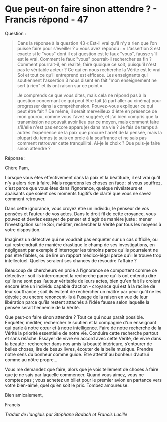# Que peut-on faire sinon attendre ? - Francis répond - 47

Question : 

>Dans la réponse à la question 43 « Est-il vrai qu’il n'y a rien que l’on puisse faire pour s’éveiller ? » vous avez répondu : « L’assertion 3 est exacte si le "vous" dont il est question est le faux "vous", fausse s’il est le vrai. Comment le faux "vous" pourrait-il rechercher sa fin ? Comment pourrait-il, en réalité, faire quoique ce soit, puisqu'il n'est pas le véritable acteur ? Ce qui en nous recherche la Vérité est le vrai Soi et tout ce qu’il entreprend est efficace. Les enseignants qui soutiennent l‘assertion 3 nous disent en fait "mon enseignement ne sert à rien" et ils ont raison sur ce point ». 
>
>Je comprends ce que vous dites, mais cela ne répond pas à la question concernant ce qui peut être fait (à part aller au cinéma) pour progresser dans la compréhension. Pouvez-vous expliquer ce qui peut être fait ? De même, il serait merveilleux d'être en présence de mon gourou, comme vous l'avez suggéré, et j'ai bien compris que la transmission ne pouvait avoir lieu par ce moyen, mais comment faire s'il/elle n'est pas encore apparu(e) dans ma vie ? Je fais de temps à autres l’expérience de la paix que procure l'arrêt de la pensée, mais la plupart du temps je suis en proie à la souffrance et ne sais pas comment retrouver cette tranquillité. Ai-je le choix ? Que puis-je faire sinon attendre ? 

Réponse : 

Chère Pam, 

Lorsque vous êtes effectivement dans la paix et la béatitude, il est vrai qu'il n'y a alors rien à faire. Mais regardons les choses en face : si vous souffrez, c'est parce que vous êtes dans l'ignorance, quelque révélateurs et apaisants que soient ces moments fugitifs de clarté que vous ne savez comment retrouver. 

Dans cette ignorance, vous croyez être un individu, le penseur de vos pensées et l’auteur de vos actes. Dans le droit fil de cette croyance, vous pouvez et devriez essayer de penser et d'agir de manière juste : mener l’investigation sur le Soi, méditer, rechercher la Vérité par tous les moyens à votre disposition. 

Imaginez un détective qui ne voudrait pas enquêter sur un cas difficile, ou qui restreindrait de manière drastique le champ de ses investigations, en négligeant par exemple d'interroger les témoins parce qu'ils pourraient ne pas être fiables, ou de lire un rapport médico-légal parce qu'il le trouve trop intellectuel. Quelles seraient ses chances de résoudre l'affaire ? 

Beaucoup de chercheurs en proie à l’ignorance se comportent comme ce détective : soit ils interrompent la recherche parce qu'ils ont entendu dire qu'ils ne sont pas l’auteur véritable de leurs actes, bien qu'en fait ils croient encore être un individu capable d’action - croyance qui est à la racine de leur souffrance ; soit ils évitent de rechercher un maître par peur qu’il ne les dévoie ; ou encore renoncent-ils à l'usage de la raison en vue de leur libération parce qu’ils restent attachés à l'idée fausse selon laquelle la pensée serait l'ennemie de la Vérité. 

Que peut-on faire sinon attendre ? Tout ce qui nous paraît possible. Enquêter, méditer, rechercher le soutien et la compagnie d'un enseignant qui parle à notre cœur et à notre intelligence. Faire de notre recherche de la Vérité la priorité essentielle de notre vie. Conduire cette recherche partout et sans relâche. Essayer de vivre en accord avec cette Vérité, de vivre dans la beauté : rechercher dans nos amis la beauté intérieure, s’entourer de belles choses, lire de beaux livres, écouter de la belle musique. Prendre notre sens du bonheur comme guide. Être attentif au bonheur d’autrui comme au nôtre propre… 

Vous me demandez que faire, alors que je vois tellement de choses à faire que je ne sais par laquelle commencer. Quand vous aimez, vous ne comptez pas ; vous achetez un billet pour le premier avion en partance vers votre bien-aimé, quel qu’en soit le prix. Tombez amoureuse. 

Bien amicalement, 

Francis 

_Traduit de l'anglais par Stéphane Badach et Francis Lucille_

